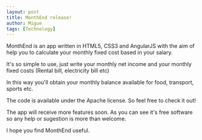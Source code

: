 ```yaml
---
layout: post
title: MonthEnd release!
author: Migue
tags: [Technology]
---
```

MonthEnd is an app written in HTML5, CSS3 and AngularJS with the aim of help you to calculate your monthly fixed cost based in your salary.

It's so simple to use, just write your monthly net income and your monthly fixed costs (Rental bill, electricity bill etc)

In this way you'll obtain your monthly balance available for food, transport, sports etc.

The code is available under the Apache license. So feel free to check it out!

The app will receive more features soon. As you can see it's free software so any help or sugestion is more than welcome. 

I hope you find MonthEnd useful.

### 

